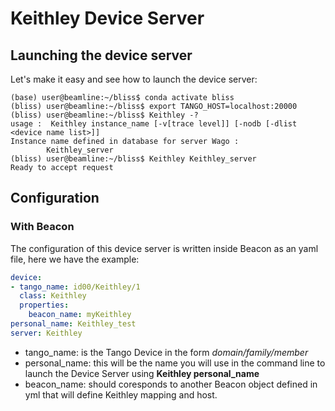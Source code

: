 # Keithley Device Server #

## Launching the device server ##

Let's make it easy and see how to launch the device server:

```
(base) user@beamline:~/bliss$ conda activate bliss
(bliss) user@beamline:~/bliss$ export TANGO_HOST=localhost:20000
(bliss) user@beamline:~/bliss$ Keithley -?
usage :  Keithley instance_name [-v[trace level]] [-nodb [-dlist <device name list>]]
Instance name defined in database for server Wago :
        Keithley_server
(bliss) user@beamline:~/bliss$ Keithley Keithley_server
Ready to accept request
```

## Configuration ##

### With Beacon ###

The configuration of this device server is written inside Beacon as
an yaml file, here we have the example:

```yaml
device:
- tango_name: id00/Keithley/1
  class: Keithley
  properties:
    beacon_name: myKeithley
personal_name: Keithley_test
server: Keithley
```

- tango_name: is the Tango Device in the form *domain/family/member*
- personal_name: this will be the name you will use in the command line to launch the Device Server using
                **Keithley personal_name**
- beacon_name: should coresponds to another Beacon object defined in yml that will
               define Keithley mapping and host. 

